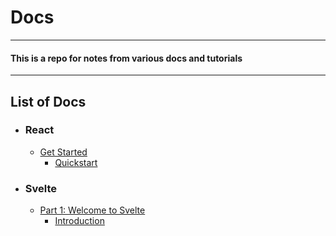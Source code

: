# Docs

---
#### This is a repo for notes from various docs and tutorials
---

## List of Docs
- ### React
    - [Get Started](https://github.com/robinpunn/documentation/tree/main/React/GetStarted)
        - [Quickstart](https://github.com/robinpunn/documentation/tree/main/React/GetStarted/Quickstart)

- ### Svelte
    - [Part 1: Welcome to Svelte](https://github.com/robinpunn/documentation/tree/main/Svelte/Part1)
        - [Introduction](https://github.com/robinpunn/documentation/tree/main/Svelte/Part1/Introduction)